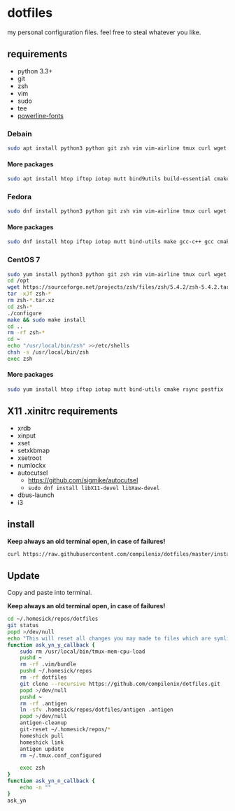 # dotfiles

my personal configuration files. feel free to steal whatever you like.

## requirements
- python 3.3+
- git
- zsh
- vim
- sudo
- tee
- [powerline-fonts](https://github.com/powerline/fonts/releases)

### Debain
```bash
sudo apt install python3 python git zsh vim vim-airline tmux curl wget python3-pip
```

#### More packages
```bash
sudo apt install htop iftop iotop mutt bind9utils build-essential cmake rsync lsb-release postfix
```

### Fedora
```bash
sudo dnf install python3 python git zsh vim vim-airline tmux curl wget redhat-lsb-core python3-pip
```
#### More packages
```bash
sudo dnf install htop iftop iotop mutt bind-utils make gcc-c++ gcc cmake rsync postfix
```

### CentOS 7
```bash
sudo yum install python3 python git zsh vim vim-airline tmux curl wget redhat-lsb-core make gcc-c++ gcc ncurses-devel python3-pip
cd /opt
wget https://sourceforge.net/projects/zsh/files/zsh/5.4.2/zsh-5.4.2.tar.xz/download
tar -xJf zsh-*
rm zsh-*.tar.xz
cd zsh-*
./configure
make && sudo make install
cd ..
rm -rf zsh-*
cd ~
echo "/usr/local/bin/zsh" >>/etc/shells
chsh -s /usr/local/bin/zsh
exec zsh
```

#### More packages
```bash
sudo yum install htop iftop iotop mutt bind-utils cmake rsync postfix
```

## X11 .xinitrc requirements
- xrdb
- xinput
- xset
- setxkbmap
- xsetroot
- numlockx
- autocutsel
    - https://github.com/sigmike/autocutsel
    - `sudo dnf install libX11-devel libXaw-devel`
- dbus-launch
- i3

## install
__Keep always an old terminal open, in case of failures!__

```bash
curl https://raw.githubusercontent.com/compilenix/dotfiles/master/install.sh | bash
```

## Update
Copy and paste into terminal.

__Keep always an old terminal open, in case of failures!__

```bash
cd ~/.homesick/repos/dotfiles
git status
popd >/dev/null
echo "This will reset all changes you may made to files which are symlinks at your home directory, to check this your own: \"# cd ~/.homesick/repos/dotfiles && git status\"\nDo you want preced anyway?"
function ask_yn_y_callback {
    sudo rm /usr/local/bin/tmux-mem-cpu-load
    pushd ~
    rm -rf .vim/bundle
    pushd ~/.homesick/repos
    rm -rf dotfiles
    git clone --recursive https://github.com/compilenix/dotfiles.git
    popd >/dev/null
    pushd ~
    rm -rf .antigen
    ln -sfv .homesick/repos/dotfiles/antigen .antigen
    popd >/dev/null
    antigen-cleanup
    git-reset ~/.homesick/repos/*
    homeshick pull
    homeshick link
    antigen update
    rm ~/.tmux.conf_configured

    exec zsh
}
function ask_yn_n_callback {
    echo -n ""
}
ask_yn
```
